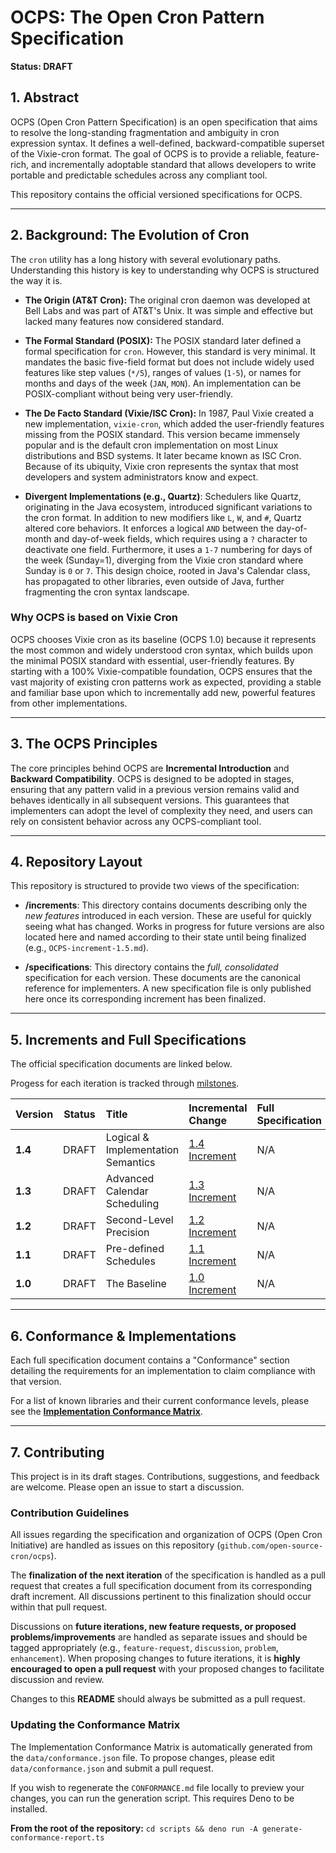# OCPS: The Open Cron Pattern Specification

**Status: DRAFT**

## 1\. Abstract

OCPS (Open Cron Pattern Specification) is an open specification that aims to resolve the long-standing fragmentation and ambiguity in cron expression syntax. It defines a well-defined, backward-compatible superset of the Vixie-cron format. The goal of OCPS is to provide a reliable, feature-rich, and incrementally adoptable standard that allows developers to write portable and predictable schedules across any compliant tool.

This repository contains the official versioned specifications for OCPS.

-----

## 2\. Background: The Evolution of Cron

The `cron` utility has a long history with several evolutionary paths. Understanding this history is key to understanding why OCPS is structured the way it is.

  * **The Origin (AT\&T Cron):** The original cron daemon was developed at Bell Labs and was part of AT\&T's Unix. It was simple and effective but lacked many features now considered standard.

  * **The Formal Standard (POSIX):** The POSIX standard later defined a formal specification for `cron`. However, this standard is very minimal. It mandates the basic five-field format but does not include widely used features like step values (`*/5`), ranges of values (`1-5`), or names for months and days of the week (`JAN`, `MON`). An implementation can be POSIX-compliant without being very user-friendly.

  * **The De Facto Standard (Vixie/ISC Cron):** In 1987, Paul Vixie created a new implementation, `vixie-cron`, which added the user-friendly features missing from the POSIX standard. This version became immensely popular and is the default cron implementation on most Linux distributions and BSD systems. It later became known as ISC Cron. Because of its ubiquity, Vixie cron represents the syntax that most developers and system administrators know and expect.

  * **Divergent Implementations (e.g., Quartz)**: Schedulers like Quartz, originating in the Java ecosystem, introduced significant variations to the cron format. In addition to new modifiers like `L`, `W`, and `#`, Quartz altered core behaviors. It enforces a logical `AND` between the day-of-month and day-of-week fields, which requires using a `?` character to deactivate one field. Furthermore, it uses a `1-7` numbering for days of the week (Sunday=1), diverging from the Vixie cron standard where Sunday is `0` or `7`. This design choice, rooted in Java's Calendar class, has propagated to other libraries, even outside of Java, further fragmenting the cron syntax landscape.

### Why OCPS is based on Vixie Cron

OCPS chooses Vixie cron as its baseline (OCPS 1.0) because it represents the most common and widely understood cron syntax, which builds upon the minimal POSIX standard with essential, user-friendly features. By starting with a 100% Vixie-compatible foundation, OCPS ensures that the vast majority of existing cron patterns work as expected, providing a stable and familiar base upon which to incrementally add new, powerful features from other implementations.

-----

## 3\. The OCPS Principles

The core principles behind OCPS are **Incremental Introduction** and **Backward Compatibility**. OCPS is designed to be adopted in stages, ensuring that any pattern valid in a previous version remains valid and behaves identically in all subsequent versions. This guarantees that implementers can adopt the level of complexity they need, and users can rely on consistent behavior across any OCPS-compliant tool.

-----

## 4\. Repository Layout

This repository is structured to provide two views of the specification:

  * **/increments**: This directory contains documents describing only the *new features* introduced in each version. These are useful for quickly seeing what has changed. Works in progress for future versions are also located here and named according to their state until being finalized (e.g., `OCPS-increment-1.5.md`).

  * **/specifications**: This directory contains the *full, consolidated* specification for each version. These documents are the canonical reference for implementers. A new specification file is only published here once its corresponding increment has been finalized.

-----

## 5\. Increments and Full Specifications

The official specification documents are linked below.

Progess for each iteration is tracked through [milstones](https://github.com/open-source-cron/ocps/milestones).

| Version | Status | Title | Incremental Change | Full Specification |
| :--- | :---: | :--- | :--- | :--- |
| **1.4** | DRAFT | Logical & Implementation Semantics | [1.4 Increment](https://www.google.com/search?q=./increments/OCPS-increment-1.4.md) | N/A |
| **1.3** | DRAFT | Advanced Calendar Scheduling | [1.3 Increment](https://www.google.com/search?q=./increments/OCPS-increment-1.3.md) | N/A |
| **1.2** | DRAFT | Second-Level Precision | [1.2 Increment](https://www.google.com/search?q=./increments/OCPS-increment-1.2.md) | N/A |
| **1.1** | DRAFT | Pre-defined Schedules | [1.1 Increment](https://www.google.com/search?q=./increments/OCPS-increment-1.1.md) | N/A |
| **1.0** | DRAFT | The Baseline | [1.0 Increment](https://www.google.com/search?q=./increments/OCPS-increment-1.0.md) | N/A |

-----

## 6\. Conformance & Implementations

Each full specification document contains a "Conformance" section detailing the requirements for an implementation to claim compliance with that version.

For a list of known libraries and their current conformance levels, please see the **[Implementation Conformance Matrix](https://www.google.com/search?q=./CONFORMANCE.md)**.

-----

## 7\. Contributing

This project is in its draft stages. Contributions, suggestions, and feedback are welcome. Please open an issue to start a discussion.

### Contribution Guidelines

All issues regarding the specification and organization of OCPS (Open Cron Initiative) are handled as issues on this repository (`github.com/open-source-cron/ocps`).

The **finalization of the next iteration** of the specification is handled as a pull request that creates a full specification document from its corresponding draft increment. All discussions pertinent to this finalization should occur within that pull request.

Discussions on **future iterations, new feature requests, or proposed problems/improvements** are handled as separate issues and should be tagged appropriately (e.g., `feature-request`, `discussion`, `problem`, `enhancement`). When proposing changes to future iterations, it is **highly encouraged to open a pull request** with your proposed changes to facilitate discussion and review.

Changes to this **README** should always be submitted as a pull request.

### Updating the Conformance Matrix

The Implementation Conformance Matrix is automatically generated from the `data/conformance.json` file. To propose changes, please edit `data/conformance.json` and submit a pull request.

If you wish to regenerate the `CONFORMANCE.md` file locally to preview your changes, you can run the generation script. This requires Deno to be installed.

**From the root of the repository:**
`cd scripts && deno run -A generate-conformance-report.ts`
